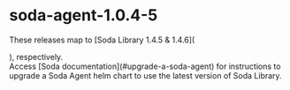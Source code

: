 # soda-agent-1.0.4-5

These releases map to \[Soda Library 1.4.5 & 1.4.6]\(

), respectively.\
Access \[Soda documentation]\(#upgrade-a-soda-agent) for instructions to upgrade a Soda Agent helm chart to use the latest version of Soda Library.
